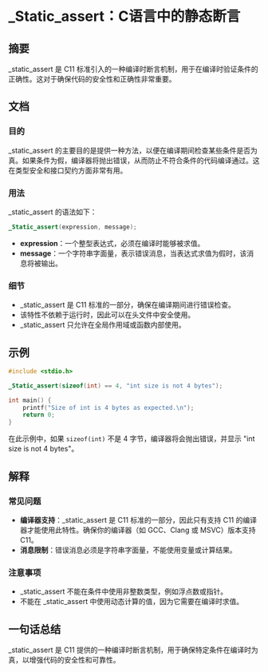 <!--
Meta Description: # _Static_assert：C语言中的静态断言 ## 摘要 _static_assert 是 C11 标准引入的一种编译时断言机制，用于在编译时验证条件的正确性。这对于确保代码的安全性和正确性非常重要。 ## 文档 ### 目的 _static_assert 的主要目的是提供一种方法，以便在编...
Meta Keywords: _static_assert, c11, int, size, bytes
-->

# _Static_assert：C语言中的静态断言

## 摘要
_static_assert 是 C11 标准引入的一种编译时断言机制，用于在编译时验证条件的正确性。这对于确保代码的安全性和正确性非常重要。

## 文档
### 目的
_static_assert 的主要目的是提供一种方法，以便在编译期间检查某些条件是否为真。如果条件为假，编译器将抛出错误，从而防止不符合条件的代码编译通过。这在类型安全和接口契约方面非常有用。

### 用法
_static_assert 的语法如下：
```c
_Static_assert(expression, message);
```
- **expression**：一个整型表达式，必须在编译时能够被求值。
- **message**：一个字符串字面量，表示错误消息，当表达式求值为假时，该消息将被输出。

### 细节
- _static_assert 是 C11 标准的一部分，确保在编译期间进行错误检查。
- 该特性不依赖于运行时，因此可以在头文件中安全使用。
- _static_assert 只允许在全局作用域或函数内部使用。

## 示例
```c
#include <stdio.h>

_Static_assert(sizeof(int) == 4, "int size is not 4 bytes");

int main() {
    printf("Size of int is 4 bytes as expected.\n");
    return 0;
}
```
在此示例中，如果 `sizeof(int)` 不是 4 字节，编译器将会抛出错误，并显示 "int size is not 4 bytes"。

## 解释
### 常见问题
- **编译器支持**：_static_assert 是 C11 标准的一部分，因此只有支持 C11 的编译器才能使用此特性。确保你的编译器（如 GCC、Clang 或 MSVC）版本支持 C11。
- **消息限制**：错误消息必须是字符串字面量，不能使用变量或计算结果。

### 注意事项
- _static_assert 不能在条件中使用非整数类型，例如浮点数或指针。
- 不能在 _static_assert 中使用动态计算的值，因为它需要在编译时求值。

## 一句话总结
_static_assert 是 C11 提供的一种编译时断言机制，用于确保特定条件在编译时为真，以增强代码的安全性和可靠性。